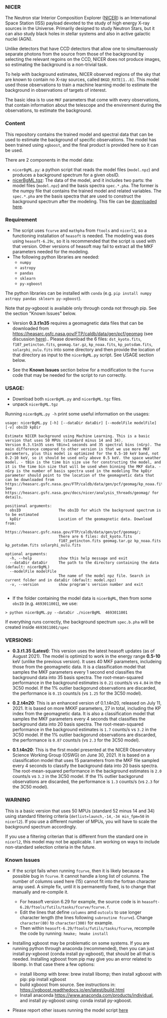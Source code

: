 
### NICER
The Neutron star Interior Composition Explorer ([NICER](https://heasarc.gsfc.nasa.gov/docs/nicer/)) is an International Space Station (ISS) payload devoted to the study of high energy X-ray sources in the Universe. Primarily designed to study Neutron Stars, but it can also study black holes in stellar systems and also in active galactic nuclei (AGN).


Unlike detectors that have CCD detectors that allow one to simultaenously separate photons from the source from those of the background by selecting the relevant regoins on the CCD, NICER does not produce images, so estimating the background is a non-trivial task.

To help with background estimates, NICER observed regions of the sky that are known to contain no X-ray sources, called `BKGD_RXTE[1..8]`. This model used those observations to train a machine learning model to estimate the background in observations of targets of interest.

The basic idea is to use `MKF` parameters that come with every observations, that contain information about the telescope and the envirenment during the observations, to estimate the background.


### Content
This repository contains the trained model and spectral data that can be used to estimate the background of specific observations. The model has been trained using `xgboost`, and the final product is provided here so it can be used.

There are 2 components in the model data:
- `nicerBgML.py`: a python script that reads the model files (`model.npz`) and produces a background spectrum for a given obsID.
- [nicerBgML.tgz](https://osf.io/659fu/download): The data of the model, and it includes two parts: the model files (`model.npz`) and the basis spectra `spec.*.pha`. The former is the numpy file that contains the trained model and related variables. The `spec.*.pha` are the basis spectra that are used to construct the background spectrum after the modeling. This file can be [downloaded here](https://osf.io/659fu/download).

### Requirement
- The script uses `fcurve` and `mathpha` from `ftools` and `nicerl2`, so a functioning installation of `heasoft` is needed. The modeling was does using `heasoft-6.29c`, so it is recommended that the script is used with that version. Other versions of heasoft may fail to extract all the MKF parameters needed for the modeling.
- The following python libraries are needed:
    - `numpy`
    - `astropy`
    - `pandas`
    - `sklearn`
    - `py-xgboost`
    
The python libraries can be installed with `conda` (e.g. `pip install numpy astropy pandas sklearn py-xgboost`).

Note that py-xgboost is available only through conda not through pip. See the section "Known Issues" below.

- Version **0.3.t1n35** requires a geomagnetic data files that can be downloaded from https://heasarc.gsfc.nasa.gov/FTP/caldb/data/gen/pcf/geomag (see discussion [here](https://heasarc.gsfc.nasa.gov/docs/nicer/analysis_threads/geomag/)).. Please download the 6 files: `dst_kyoto.fits`, `f107_petincton.fits`, `geomag.tar.gz`, `kp_noaa.fits`, `kp_potsdam.fits`, `solarphi_oulu.fits` into some directory and then provide the location of that directory as input to the `nicerBgML.py` script. See USAGE section below.


- See the **Known Issues** section below for a modification to the `fcurve` code that may be needed for the script to run correctly.

### USAGE:
- Download both `nicerBgML.py` and `nicerBgML.tgz` files.
- unpack `nicerBgML.tgz`

Running `nicerBgML.py -h` print some useful information on the usages:
```
usage: nicerBgML.py [-h] [--dataDir dataDir] [--modelFile modelFile] [-v] obsID kpDir

Estimate NICER background using Machine Learning. This is a basic version that uses 50 MPUs (standard minus 14 and 34).
Version 0.3.t1n35 uses tBin=1 seconds and 35 spectral bins (nGrp). The main difference compared to other version is that we use more MKF parameters, plus this model is optimized for the 0.5-10 keV band, not 0.2-10 keV, so it should be used only above 0.5 keV. the space weather model. - tBin is the time bin size use for constructing the model, and it is the time bin size that will be used when binning the MKF data. - nGrp is the number of basis spectra used in the modeling The kpDir parameter should point to the location of the geomagnetic data that can be downloaded from https://heasarc.gsfc.nasa.gov/FTP/caldb/data/gen/pcf/geomag/kp_noaa.fits. See
https://heasarc.gsfc.nasa.gov/docs/nicer/analysis_threads/geomag/ for details.

positional arguments:
  obsID                 The obsID for which the background spectrum is to be estimated
  kpDir                 Location of the geomagnetic data. Download from:
                        https://heasarc.gsfc.nasa.gov/FTP/caldb/data/gen/pcf/geomag/; 
                        There are 6 files: dst_kyoto.fits
                        f107_petincton.fits geomag.tar.gz kp_noaa.fits kp_potsdam.fits solarphi_oulu.fits

optional arguments:
  -h, --help            show this help message and exit
  --dataDir dataDir     The path to the directory containing the data (default: nicerBgML)
  --modelFile modelFile
                        The name of the model npz file. Search in current folder and in dataDir (default: model.npz)
  -v, --version         show program's version number and exit
  
```
- If the folder containing the model data is `nicerBgML`, then from some `obsID` (e.g. `4693011001`), we use:
```
> python nicerBgML.py --dataDir ./nicerBgML  4693011001
```
If everything runs correctly, the background spectrum `spec.b.pha` will be created inside `4693011001/spec`

### VERSIONS:
- **0.3.t1.35 (Latest)**: This version uses the latest heasoft updates (as of August 2021). The model is optimizd to work in the energy range **0.5-10** keV (unlike the previous version). It uses 40 MKF parameters, includeing those from the geomagnetic data. It is a classification model that samples the MKF parameters every 1 second end classifies the background data into 35 basis spectra. The root-mean-squared performance in the background estimates is `0.21` counts/s vs `4.04` in the 3C50 model. If the 1% outlier backgorund observations are discarded, the performance is `0.15` counts/s (vs `1.25` for the 3C50 model).

- **0.2.t4n20**: This is an enhanced version of 0.1.t4n20, released on July 11, 2021. It is based on more MKKF parameters, 27 in total, including the KP index from the geomagnetic data. It is also a classification model that samples the MKF parameters every 4 seconds that classifies the background data into 20 basis spectra. The root-mean-squared performance in the background estimates is `1.7` counts/s vs `3.2` in the 3C50 model. If the 1% outlier backgorund observations are discarded, the performance is `0.87` counts/s (vs `2.3` for the 3C50 model).

- **0.1.t4n20**: This is the first model presented at the NICER Observatory Science Working Group (OSWG) on June 30, 2021. It is based on a classification model that uses 15 parameters from the MKF file sampled every 4 seconds to classify the background data into 20 basis spectra. The root-mean-squared performance in the background estimates is `2.0` counts/s vs `3.2` in the 3C50 model. If the 1% outlier backgorund observations are discarded, the performance is `1.3` counts/s (vs `2.3` for the 3C50 model).


### WARNING
This is a basic version that uses 50 MPUs (standard 52 minus 14 and 34) using standard filtering criteria (`detlist=launch,-14,-34 min_fpm=50` in `nicerl2`). If  you use a different number of MPUs, you will have to scale the background spectrum accordingly.

If you use a filtering criterian that is different from the standard one in `nicerl2`, this model may not be applicable. I am working on ways to include non-standard selection criteria in the future.

### Known Issues
- If the script fails when running `fcurve`, then it is likely because a possible bug in `fcurve`. It cannot handle a long list of columns. The number of columns used here (15) cannot fit into the fortran character array used. A simple fix, until it is permanently fixed, is to change that manually and re-compile it.
    - For heasoft version 6.29 for example, the source code is in `heasoft-6.28/ftools/futils/tasks/fcurve/fcurve.f`.
    - Edit the lines that define `columns` amd `outcols` to use longer character length (the lines following `subroutine fcurve`). Change `character(80)` to `character(300)` for example.
    - Then within `heasoft-6.29/ftools/futils/tasks/fcurve`, recompile the code by running: `hmake; hmake install`
    
- Installing xgboost may be problematic on some systems. If you are running python through anaconda (recommended), then
  you can just install py-xgboost (conda install py-xgboost), that should be all that is needed.
Installing xgboost from pip may give you an error related to libomp. In that case there a few options:
    - install libomp with brew: brew install libomp; then install xgboost with pip: pip install xgboost
    - build xgboost from source. See instructions in: https://xgboost.readthedocs.io/en/latest/build.html
    - Install anaconda https://www.anaconda.com/products/individual, and install py-xgboost using: conda install
      py-xgboost.

- Please report other issues running the model script [here](https://github.com/zoghbi-a/nicer-background/issues)
